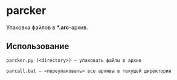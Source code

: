 # parcker

Упаковка файлов в **\*.arc**-архив.

## Использование

```
parcker.py (<directory>) — упаковать файлы в архив
```

```
parcall.bat — «переупаковать» все архивы в текущей директории
```
